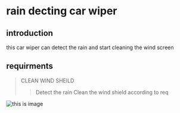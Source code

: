 # rain decting car wiper
## introduction
this car wiper can detect the rain and start cleaning the wind screen
## requirments
> CLEAN WIND SHEILD
>>Detect the rain
>>Clean the wind shield according to req

![this is image](https://www.google.com/url?sa=i&url=https%3A%2F%2Fnevonprojects.com%2Frain-sensing-automatic-car-wiper-project%2F&psig=AOvVaw1y437zRuiNL_8JU9b4gRZ1&ust=1645516292140000&source=images&cd=vfe&ved=0CAsQjRxqFwoTCLjW7ouokPYCFQAAAAAdAAAAABAP)
